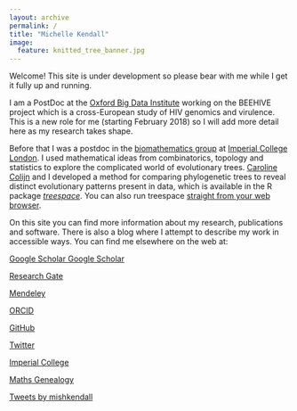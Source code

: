 ```yaml
---
layout: archive
permalink: /
title: "Michelle Kendall"
image:
  feature: knitted_tree_banner.jpg
---
```


Welcome! This site is under development so please bear with me while I get it fully up and running. 

I am a PostDoc at the <a href="https://www.bdi.ox.ac.uk/" target="_blank">Oxford Big Data Institute</a> working on the BEEHIVE project which is a cross-European study of HIV genomics and virulence.
This is a new role for me (starting February 2018) so I will add more detail here as my research takes shape.

Before that I was a postdoc in the <a href="http://www.imperial.ac.uk/biomathematics-group" target="_blank">biomathematics group</a> at <a href="https://www.imperial.ac.uk/" target="_blank">Imperial College London</a>. 
I used mathematical ideas from combinatorics, topology and statistics to explore the complicated world of evolutionary trees. 
<a href="http://www.imperial.ac.uk/people/c.colijn" target="_blank">Caroline Colijn</a> and I developed a method for comparing phylogenetic trees to reveal distinct evolutionary patterns present in data, which is available in the R package <a href="https://cran.rstudio.com/web/packages/treespace/index.html" target="_blank">*treespace*</a>. 
You can also run treespace <a href="http://shiny.imperial-stats-experimental.co.uk/users/mlkendal/treespace/" target="_blank">straight from your web browser</a>.

On this site you can find more information about my research, publications and software. 
There is also a blog where I attempt to describe my work in accessible ways. 
You can find me elsewhere on the web at:

<a href="https://scholar.google.co.uk/citations?user=CAzbfakAAAAJ&hl=en" target="_blank" class="btn btn-default">Google Scholar <i class="ai ai-google-scholar ai-2x"></i></a>
<i class="ai ai-google-scholar ai-2x"></i> <a href="https://scholar.google.co.uk/citations?user=CAzbfakAAAAJ&hl=en" target="_blank">  Google Scholar</a>

<i class="ai ai-researchgate ai-2x"></i> <a href="https://www.researchgate.net/profile/Michelle_Kendall" target="_blank">  Research Gate</a>

<i class="ai ai-mendeley ai-2x"></i> <a href="https://www.mendeley.com/profiles/michelle-kendall1/" target="_blank">  Mendeley</a>

<i class="ai ai-orcid ai-2x"></i> <a href="https://orcid.org/0000-0001-7344-7071" target="_blank">  ORCID</a> 

<i class="fa fa-github fa-2x"></i> <a href="https://github.com/MichelleKendall" target="_blank">  GitHub</a>

<i class="fa fa-twitter fa-2x"></i> <a href="https://twitter.com/mishkendall" target="_blank">  Twitter</a>

<i class="fa fa-circle-o fa-2x"></i> <a href="http://www.imperial.ac.uk/people/m.kendall" target="_blank">  Imperial College</a>

<i class="fa fa-circle-o fa-2x" aria-hidden="true"></i> <a href="http://genealogy.math.ndsu.nodak.edu/id.php?id=181879" target="_blank">  Maths Genealogy</a>

<a class="twitter-timeline" data-width="400" data-height="600" data-theme="light" data-link-color="#2B7BB9" href="https://twitter.com/mishkendall?ref_src=twsrc%5Etfw">Tweets by mishkendall</a> <script async src="https://platform.twitter.com/widgets.js" charset="utf-8"></script>          
         